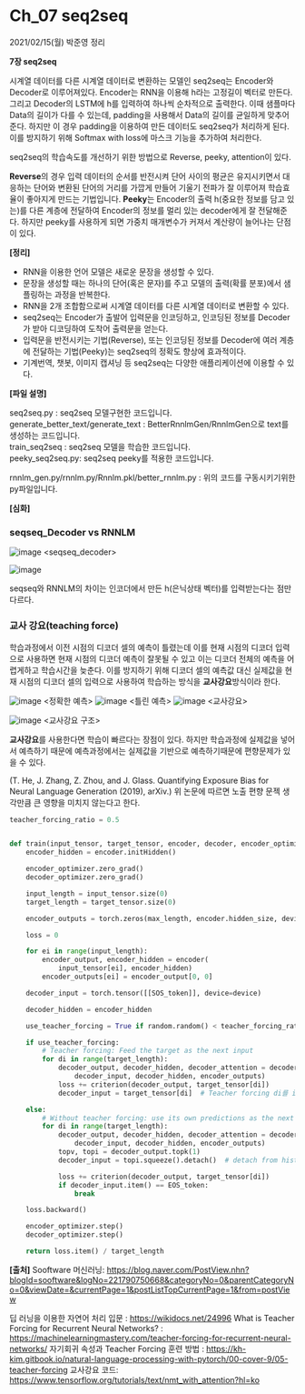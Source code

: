 # Ch_07 seq2seq

2021/02/15(월) 박준영 정리

**7장 seq2seq**

시계열 데이터를 다른 시계열 데이터로 변환하는 모델인 seq2seq는 Encoder와 Decoder로 이루어져있다.
Encoder는 RNN을 이용해 h라는 고정길이 벡터로 만든다. 그리고 Decoder의 LSTM에 h를 입력하여 하나씩 순차적으로 출력한다.
이때 샘플마다 Data의 길이가 다를 수 있는데, padding을 사용해서 Data의 길이를 균일하게 맞추어준다. 하지만 이 경우 padding을 이용하여 만든 데이터도 seq2seq가 처리하게 된다. 이를 방지하기 위해 Softmax with loss에 마스크 기능을 추가하여 처리한다.

seq2seq의 학습속도를 개선하기 위한 방법으로 Reverse, peeky, attention이 있다. 

**Reverse**의 경우 입력 데이터의 순서를 반전시켜 단어 사이의 평균은 유지시키면서 대응하는 단어와 변환된 단어의 거리를 가깝게 만들어 기울기 전파가 잘 이루어져 학습효율이 좋아지게 만드는 기법입니다.
**Peeky**는 Encoder의 출력 h(중요한 정보를 담고 있는)를 다른 계층에 전달하여 Encoder의 정보를 멀리 있는 decoder에게 잘 전달해준다. 하지만 peeky를 사용하게 되면 가중치 매개변수가 커져서 계산량이 늘어나는 단점이 있다.


**[정리]**

- RNN을 이용한 언어 모델은 새로운 문장을 생성할 수 있다.
- 문장을 생성할 때는 하나의 단어(혹은 문자)를 주고 모델의 출력(확률 분포)에서 샘플링하는 과정을 반복한다.
- RNN을 2개 조합함으로써 시계열 데이터를 다른 시계열 데이터로 변환할 수 있다.
- seq2seq는 Encoder가 출발어 입력문을 인코딩하고, 인코딩된 정보를 Decoder가 받아 디코딩하여 도착어 출력문을 얻는다.
- 입력문을 반전시키는 기법(Reverse), 또는 인코딩된 정보를 Decoder에 여러 계층에 전달하는 기법(Peeky)는 seq2seq의 정확도 향상에 효과적이다.
- 기계번역, 챗봇, 이미지 캡셔닝 등 seq2seq는 다양한 애플리케이션에 이용할 수 있다.




**[파일 설명]**

seq2seq.py : seq2seq 모델구현한 코드입니다.
<br>
generate_better_text/generate_text : BetterRnnlmGen/RnnlmGen으로 text를 생성하는 코드입니다.
<br>
train_seq2seq : seq2seq 모델을 학습한 코드입니다.
<br>
peeky_seq2seq.py: seq2seq peeky를 적용한 코드입니다.

rnnlm_gen.py/rnnlm.py/Rnnlm.pkl/better_rnnlm.py : 위의 코드를 구동시키기위한 py파일입니다.




**[심화]**

### seqseq_Decoder vs RNNLM

![image](https://user-images.githubusercontent.com/63804074/107877700-5b310b00-6f11-11eb-811d-37bb020c0190.png)
<seqseq_decoder>

![image](https://user-images.githubusercontent.com/63804074/107877690-4e141c00-6f11-11eb-83f8-4c66cee5e25d.png)
<RnnLM>

seqseq와 RNNLM의 차이는 인코더에서 만든 h(은닉상태 벡터)를 입력받는다는 점만 다르다.

### 교사 강요(teaching force)

학습과정에서 이전 시점의 디코더 셀의 예측이 틀렸는데 이를 현재 시점의 디코더 입력으로 사용하면 현재 시점의 디코더 예측이 잘못될 수 있고 이는 디코더 전체의 예측을 어렵게하고 학습시간을 늦춘다. 이를 방지하기 위해 디코더 셀의 예측값 대신 실제값을 현재 시점의 디코더 셀의 입력으로 사용하여 학습하는 방식을 **교사강요**방식이라 한다.

![image](https://user-images.githubusercontent.com/63804074/107919023-02fc1680-6fae-11eb-90bf-ca75c104c395.png)
<정확한 예측>
![image](https://user-images.githubusercontent.com/63804074/107919031-07283400-6fae-11eb-8418-db7b0b59de29.png)
<틀린 예측>
![image](https://user-images.githubusercontent.com/63804074/107919045-0db6ab80-6fae-11eb-9bf1-17f5dd8f2e78.png)
<교사강요>


![image](https://user-images.githubusercontent.com/63804074/107918690-7a7d7600-6fad-11eb-9b04-a907cfc168fe.png)
<교사강요 구조>

**교사강요**를 사용한다면
학습이 빠르다는 장점이 있다. 하지만 학습과정에 실제값을 넣어서 예측하기 때문에 예측과정에서는 실제값을 기반으로 예측하기때문에 편향문제가 있을 수 있다.

(T. He, J. Zhang, Z. Zhou, and J. Glass. Quantifying Exposure Bias for Neural Language Generation (2019), arXiv.)
위 논문에 따르면 노출 편향 문젝 생각만큼 큰 영향을 미치지 않는다고 한다.

~~~python
teacher_forcing_ratio = 0.5


def train(input_tensor, target_tensor, encoder, decoder, encoder_optimizer, decoder_optimizer, criterion, max_length=MAX_LENGTH):
    encoder_hidden = encoder.initHidden()

    encoder_optimizer.zero_grad()
    decoder_optimizer.zero_grad()

    input_length = input_tensor.size(0)
    target_length = target_tensor.size(0)

    encoder_outputs = torch.zeros(max_length, encoder.hidden_size, device=device)

    loss = 0

    for ei in range(input_length):
        encoder_output, encoder_hidden = encoder(
            input_tensor[ei], encoder_hidden)
        encoder_outputs[ei] = encoder_output[0, 0]

    decoder_input = torch.tensor([[SOS_token]], device=device)

    decoder_hidden = encoder_hidden

    use_teacher_forcing = True if random.random() < teacher_forcing_ratio else False #random이 teacher_forcing_ratio보다 작으면 True

    if use_teacher_forcing:
        # Teacher forcing: Feed the target as the next input
        for di in range(target_length):
            decoder_output, decoder_hidden, decoder_attention = decoder(
                decoder_input, decoder_hidden, encoder_outputs)
            loss += criterion(decoder_output, target_tensor[di])
            decoder_input = target_tensor[di]  # Teacher forcing di를 index로한 decoder input을 사용함을 볼 수 있다.

    else:
        # Without teacher forcing: use its own predictions as the next input
        for di in range(target_length):
            decoder_output, decoder_hidden, decoder_attention = decoder(
                decoder_input, decoder_hidden, encoder_outputs)
            topv, topi = decoder_output.topk(1)
            decoder_input = topi.squeeze().detach()  # detach from history as input

            loss += criterion(decoder_output, target_tensor[di])
            if decoder_input.item() == EOS_token:
                break

    loss.backward()

    encoder_optimizer.step()
    decoder_optimizer.step()

    return loss.item() / target_length
~~~


**[출처]**
Sooftware 머신러닝: 
https://blog.naver.com/PostView.nhn?blogId=sooftware&logNo=221790750668&categoryNo=0&parentCategoryNo=0&viewDate=&currentPage=1&postListTopCurrentPage=1&from=postView

 딥 러닝을 이용한 자연어 처리 입문 : https://wikidocs.net/24996
 What is Teacher Forcing for Recurrent Neural Networks? : https://machinelearningmastery.com/teacher-forcing-for-recurrent-neural-networks/
 자기회귀 속성과 Teacher Forcing 훈련 방법 : https://kh-kim.gitbook.io/natural-language-processing-with-pytorch/00-cover-9/05-teacher-forcing
 교사강요 코드: https://www.tensorflow.org/tutorials/text/nmt_with_attention?hl=ko